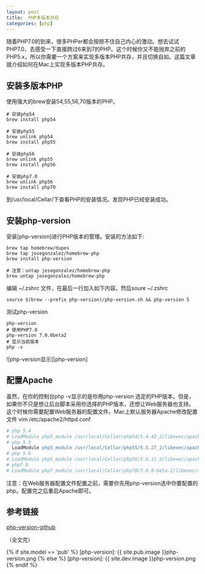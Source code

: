 ```yaml
---
layout: post
title:  PHP多版本共存
categories: [php]
---
```


随着PHP7.0的到来，很多PHPer都会按捺不住自己内心的激动。想去试试PHP7.0，去感受一下直接跨过6来到7的PHP。这个时候你又不能抛弃之前的PHP5.x，所以你需要一个方案来实现多版本PHP共存，并且切换自如。这篇文章就介绍如何在Mac上实现多版本PHP共存。

## 安装多版本PHP ##

使用强大的brew安装54,55,56,70版本的PHP。

```shell
# 安装php54
brew install php54

# 安装php55
brew unlink php54
brew install php55

# 安装php56
brew unlink php55
brew install php56

# 安装php7.0
brew unlink php56
brew install php70

```

到/usr/local/Cellar/下查看PHP的安装情况。发现PHP已经安装成功。

## 安装php-version ##

安装[php-version]进行PHP版本的管理。安装的方法如下:

```shell
brew tap homebrew/dupes
brew tap josegonzalez/homebrew-php
brew install php-version

# 注意：untap josegonzalez/homebrew-php
brew untap josegonzalez/homebrew-php
```

编辑 ~/.zshrc 文件，在最后一行加入如下内容。然后soure ~/.zshrc

```shell
source $(brew --prefix php-version)/php-version.sh && php-version 5
```

测试php-version

```shell
php-version
# 使用PHP7.0
php-version 7.0.0beta2
# 显示当前版本
php -v
```

![php-version显示][php-version]


## 配置Apache ##

虽然，在你的控制台php -v显示的是你用php-version 选定的PHP版本。但是，如果你不只是想让后台脚本采用你选择的PHP版本，还想让Web服务器也支持。这个时候你需要配置Web服务器的配置文件。Mac上默认服务器Apache修改配置文件 vim /etc/apache2/httpd.conf


```apache
# php 5.4
# LoadModule php5_module /usr/local/Cellar/php54/5.4.43_2/libexec/apache2/libphp5.so
# php 5.5
  LoadModule php5_module /usr/local/Cellar/php55/5.5.27_2/libexec/apache2/libphp5.so
# php 5.6
# LoadModule php5_module /usr/local/Cellar/php56/5.6.11_2/libexec/apache2/libphp5.so
# php7.0
# LoadModule php7_module /usr/local/Cellar/php70/7.0.0-beta.2/libexec/apache2/libphp7.so
```

注意：在Web服务器配置文件配置之前，需要你先用php-version选中你要配置的php。配置完之后重启Apache即可。


## 参考链接 ##

[php-version-github]

（全文完）

[php-version-github]:https://github.com/wilmoore/php-version

{% if site.model == 'pub' %}
[php-version]:   {{ site.pub.image }}php-version.png 
{% else %}
[php-version]:   {{ site.dev.image }}php-version.png 
{% endif %}





